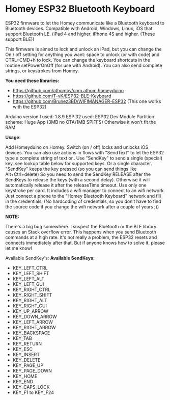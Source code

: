 # Homey ESP32 Bluetooth Keyboard
ESP32 firmware to let the Homey communicate like a Bluetooth keyboard to Bluetooth devices.
Compatible with Android, Windows, Linux, iOS that support Bluetooth LE. (iPad 4 and higher, iPhone 4S and higher. (These support BLE))

This firmware is aimed to lock and unlock an iPad, but you can change the On / off setting for anything you want: space to unlock (or with code) and CTRL+CMD+h to lock. You can change the keyboard shortcuts in the routine setPowerOnOff (for use with Android). You can also send complete strings, or keystrokes from Homey.

**You need these libraries:**
* https://github.com/athombv/com.athom.homeyduino
* https://github.com/T-vK/ESP32-BLE-Keyboard
* https://github.com/Brunez3BD/WIFIMANAGER-ESP32  (This one works with the ESP32)

Arduino version I used: 1.8.9
ESP 32 used: ESP32 Dev Module
Partition scheme: Huge App (3MB no OTA/1MB SPIFFS) Otherwise it won't fit the RAM

**Usage:**

Add Homeyduino on Homey.
Switch (on / off) locks and unlocks iOS devices. 
You can also use actions in flows with "SendText" to let the ESP32 type a complete string of text or..
Use "SendKey" to send a single (special) key. see lookup table below for supported keys. Or a single character.
"SendKey" keeps the key pressed (so you can send things like Alt+Ctrl+delete) So you need to send the SendKey RELEASE after the SendKeys to release the keys (with a second delay).
Otherwise it will automatically release it after the releaseTime timeout. Use only one keystroke per card.
It includes a wifi manager to connect to an wifi network. Just connect a phone to the "Homey Bluetooth Keyboard" network and fill in the credentials. (No hardcoding of credentials, so you don’t have to find the source code if you change the wifi network after a couple of years ;))

**NOTE:**

There's a big bug somewhere. I suspect the Bluetooth or the BLE library causes an Stack overflow error. This happens when you send Bluetooth commands at a high rate. 
It's not really a problem, the ESP32 resets and connects immediately after that. But if anyone knows how to solve it, please let me know!

Available SendKey's:
**Available SendKeys:**
* KEY_LEFT_CTRL
* KEY_LEFT_SHIFT
* KEY_LEFT_ALT
* KEY_LEFT_GUI
* KEY_RIGHT_CTRL
* KEY_RIGHT_SHIFT
* KEY_RIGHT_ALT
* KEY_RIGHT_GUI
* KEY_UP_ARROW
* KEY_DOWN_ARROW
* KEY_LEFT_ARROW
* KEY_RIGHT_ARROW
* KEY_BACKSPACE
* KEY_TAB
* KEY_RETURN
* KEY_ESC
* KEY_INSERT
* KEY_DELETE
* KEY_PAGE_UP
* KEY_PAGE_DOWN
* KEY_HOME
* KEY_END
* KEY_CAPS_LOCK
* KEY_F1 to KEY_F24
